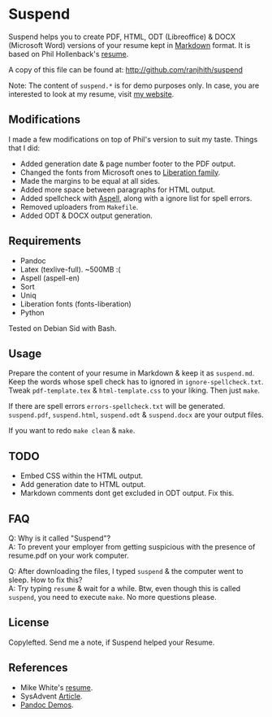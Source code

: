# Suspend

Suspend helps you to create PDF, HTML, ODT (Libreoffice) & DOCX (Microsoft Word) versions of your resume kept in [Markdown](http://daringfireball.net/projects/markdown/) format. It is based on Phil Hollenback's [resume](https://github.com/tels7ar/resume). 

A copy of this file can be found at: http://github.com/ranjhith/suspend

Note: The content of `suspend.*` is for demo purposes only. In case, you are interested to look at my resume, visit [my website](http://www.ranjhith.com).

## Modifications

I made a few modifications on top of Phil's version to suit my taste. Things that I did:  
*	Added generation date & page number footer to the PDF output.
*	Changed the fonts from Microsoft ones to [Liberation family](http://en.wikipedia.org/wiki/Liberation_fonts).
*	Made the margins to be equal at all sides.
*	Added more space between paragraphs for HTML output.
*	Added spellcheck with [Aspell](http://aspell.net/), along with a ignore list for spell errors.
*	Removed uploaders from `Makefile`.
*	Added ODT & DOCX output generation.

## Requirements

*	Pandoc
*	Latex (texlive-full). ~500MB :(
*	Aspell (aspell-en)
*	Sort
*	Uniq
*	Liberation fonts (fonts-liberation)
*	Python

Tested on Debian Sid with Bash.

## Usage

Prepare the content of your resume in Markdown & keep it as `suspend.md`. Keep the words whose spell check has to ignored in `ignore-spellcheck.txt`. Tweak `pdf-template.tex` & `html-template.css` to your liking. Then just `make`.

If there are spell errors `errors-spellcheck.txt` will be generated. `suspend.pdf`, `suspend.html`, `suspend.odt` & `suspend.docx` are your output files.

If you want to redo `make clean` & `make`.

## TODO

*	Embed CSS within the HTML output.
*	Add generation date to HTML output.
*	Markdown comments dont get excluded in ODT output. Fix this.

## FAQ

Q: Why is it called "Suspend"?   
A: To prevent your employer from getting suspicious with the presence of resume.pdf on your work computer. 

Q: After downloading the files, I typed `suspend` & the computer went to sleep. How to fix this?   
A: Try typing `resume` & wait for a while. Btw, even though this is called `suspend`, you need to execute `make`. No more questions please.

## License

Copylefted. Send me a note, if Suspend helped your Resume.

## References

*	Mike White's [resume](https://github.com/mwhite/resume).
*	SysAdvent [Article](http://sysadvent.blogspot.in/2011/12/day-14-write-your-resume-in-markdown.html).
*	[Pandoc Demos](http://johnmacfarlane.net/pandoc/demos.html).
